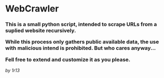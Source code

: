 <h1>WebCrawler</h1>
<h3>
This is a small python script, intended to scrape URLs from a suplied website recursively.

While this process only gathers public available data, the use with malicious intend is prohibited.
But who cares anyway...

Fell free to extend and customize it as you please.
</h3>

<i>by 1r13</i>

